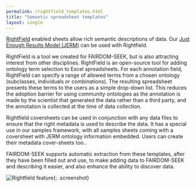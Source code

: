 ```yaml
---
permalink: /rightfield_templates.html
title: "Semantic spreadsheet templates"
layout: single
---
```


[RightField](http://rightfield.org) enabled sheets allow rich semantic descriptions of data. Our [Just Enough Results Model (JERM)](https://www.jermontology.org) can be used with Rightfield.

RightField is a tool we created for FAIRDOM-SEEK, but is also attracting interest from other disciplines. RightField is an open-source tool for adding ontology term selection to Excel spreadsheets. 
For each annotation field, RightField can specify a range of allowed terms from a chosen ontology (subclasses, individuals or combinations). 
The resulting spreadsheet presents these terms to the users as a simple drop-down list. This reduces the adoption barrier for using community ontologies as the annotation is made by the scientist that generated the data rather than a third party, and the annotation is collected at the time of data collection.

Rightfield coversheets can be used in conjunction with any data files to ensure that the right metadata is used to describe the data. It has a special use in our samples framework, with all samples sheets coming with a coversheet with JERM ontology information embedded. Users can create their metadata cover-sheets too..

FAIRDOM-SEEK supports automatic extraction from these templates, after they have been filled out and use, to make adding data to FAIRDOM-SEEK and describing it easier, and also enhance the ability to discover data.


![Rightfield feature](/assets/images/Rightfield-feature.png){: .screenshot}